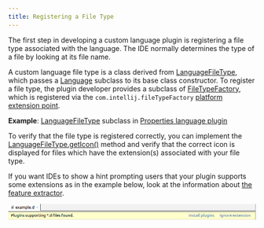 ```yaml
---
title: Registering a File Type
---
```


The first step in developing a custom language plugin is registering a file type associated with the language.
The IDE normally determines the type of a file by looking at its file name.

A custom language file type is a class derived from
[LanguageFileType](upsource:///platform/core-api/src/com/intellij/openapi/fileTypes/LanguageFileType.java),
which passes a
[Language](upsource:///platform/core-api/src/com/intellij/lang/Language.java)
subclass to its base class constructor.
To register a file type, the plugin developer provides a subclass of
[FileTypeFactory](upsource:///platform/platform-api/src/com/intellij/openapi/fileTypes/FileTypeFactory.java), which is registered via the `com.intellij.fileTypeFactory`
[platform extension point](upsource:///platform/platform-resources/src/META-INF/PlatformExtensionPoints.xml).

**Example**:
[LanguageFileType](upsource:///platform/core-api/src/com/intellij/openapi/fileTypes/LanguageFileType.java)
subclass in
[Properties language plugin](upsource:///plugins/properties/properties-psi-api/src/com/intellij/lang/properties/PropertiesFileType.java)

To verify that the file type is registered correctly, you can implement the
[LanguageFileType.getIcon()](upsource:///platform/core-api/src/com/intellij/openapi/fileTypes/LanguageFileType.java)
method and verify that the correct icon is displayed for files which have the extension(s) associated with your file type.

If you want IDEs to show a hint prompting users that your plugin supports some extensions as in the example below, look at the information about [the feature extractor](/plugin_repository/feature_extractor.md).

![File Extensions Type of Feature](/plugin_repository/img/feature_extractor_extensions.png)
